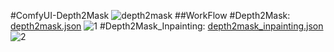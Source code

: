 #ComfyUI-Depth2Mask
![depth2mask](https://github.com/DannyStone1999/ComfyUI-Depth2Mask/assets/171996586/2eeea91f-4092-4214-8aa9-2cb40aedd23b)
##WorkFlow
#Depth2Mask:
[depth2mask.json](https://github.com/user-attachments/files/15700286/depth2mask.json)
![1](https://github.com/DannyStone1999/ComfyUI-Depth2Mask/assets/171996586/02550a12-2b24-4b5e-a86a-ffd0bb7e970a)
#Depth2Mask_Inpainting:
[depth2mask_inpainting.json](https://github.com/user-attachments/files/15702726/depth2mask_inpainting.json)
![2](https://github.com/DannyStone1999/ComfyUI-Depth2Mask/assets/171996586/8b2fd92f-30fe-4ee1-bf8d-63c2294a2a01)
